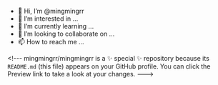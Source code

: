 - 👋 Hi, I’m @mingmingrr
- 👀 I’m interested in ...
- 🌱 I’m currently learning ...
- 💞️ I’m looking to collaborate on ...
- 📫 How to reach me ...

&lt;!---
mingmingrr/mingmingrr is a ✨ special ✨ repository because its `README.md` (this file) appears on your GitHub profile.
You can click the Preview link to take a look at your changes.
---&gt;
